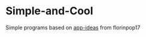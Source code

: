 # Simple-and-Cool
 Simple programs based on [app-ideas](https://github.com/florinpop17/app-ideas) from florinpop17
